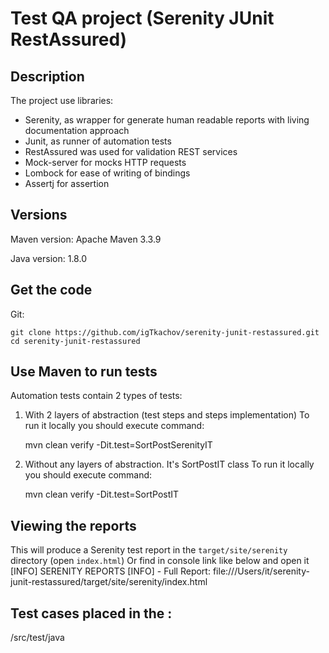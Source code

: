 # Test QA project (Serenity JUnit RestAssured)

## Description

The project use libraries:
- Serenity, as wrapper for generate human readable reports with living documentation approach
- Junit, as runner of automation tests
- RestAssured was used for validation REST services
- Mock-server for mocks HTTP requests
- Lombock for ease of writing of bindings
- Assertj for assertion

## Versions

Maven version: Apache Maven 3.3.9

Java version: 1.8.0

## Get the code

Git:

    git clone https://github.com/igTkachov/serenity-junit-restassured.git
    cd serenity-junit-restassured

## Use Maven to run tests
Automation tests contain 2 types of tests:
1. With 2 layers of abstraction (test steps and steps implementation)
   To run it locally you should execute command:

   mvn clean verify -Dit.test=SortPostSerenityIT

2. Without any layers of abstraction. It's SortPostIT class
To run it locally you should execute command:

     mvn clean verify -Dit.test=SortPostIT

## Viewing the reports

This will produce a Serenity test report in the `target/site/serenity` directory (open `index.html`)
Or find in console link like below and open it
[INFO] SERENITY REPORTS
[INFO]   - Full Report: file:///Users/it/serenity-junit-restassured/target/site/serenity/index.html

## Test cases placed in the :
/src/test/java
